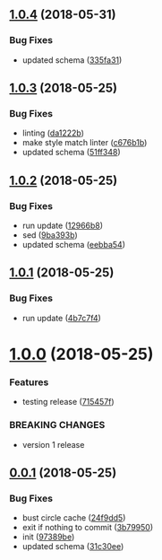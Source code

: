 <a name="1.0.4"></a>
## [1.0.4](https://github.com/heroku/typescript-api-schema/compare/v1.0.3...v1.0.4) (2018-05-31)


### Bug Fixes

* updated schema ([335fa31](https://github.com/heroku/typescript-api-schema/commit/335fa31))

<a name="1.0.3"></a>
## [1.0.3](https://github.com/heroku/typescript-api-schema/compare/v1.0.2...v1.0.3) (2018-05-25)


### Bug Fixes

* linting ([da1222b](https://github.com/heroku/typescript-api-schema/commit/da1222b))
* make style match linter ([c676b1b](https://github.com/heroku/typescript-api-schema/commit/c676b1b))
* updated schema ([51ff348](https://github.com/heroku/typescript-api-schema/commit/51ff348))

<a name="1.0.2"></a>
## [1.0.2](https://github.com/heroku/typescript-api-schema/compare/v1.0.1...v1.0.2) (2018-05-25)


### Bug Fixes

* run update ([12966b8](https://github.com/heroku/typescript-api-schema/commit/12966b8))
* sed ([9ba393b](https://github.com/heroku/typescript-api-schema/commit/9ba393b))
* updated schema ([eebba54](https://github.com/heroku/typescript-api-schema/commit/eebba54))

<a name="1.0.1"></a>
## [1.0.1](https://github.com/heroku/typescript-api-schema/compare/v1.0.0...v1.0.1) (2018-05-25)


### Bug Fixes

* run update ([4b7c7f4](https://github.com/heroku/typescript-api-schema/commit/4b7c7f4))

<a name="1.0.0"></a>
# [1.0.0](https://github.com/heroku/typescript-api-schema/compare/v0.0.1...v1.0.0) (2018-05-25)


### Features

* testing release ([715457f](https://github.com/heroku/typescript-api-schema/commit/715457f))


### BREAKING CHANGES

* version 1 release

<a name="0.0.1"></a>
## [0.0.1](https://github.com/heroku/typescript-api-schema/compare/v0.0.0...v0.0.1) (2018-05-25)


### Bug Fixes

* bust circle cache ([24f9dd5](https://github.com/heroku/typescript-api-schema/commit/24f9dd5))
* exit if nothing to commit ([3b79950](https://github.com/heroku/typescript-api-schema/commit/3b79950))
* init ([97389be](https://github.com/heroku/typescript-api-schema/commit/97389be))
* updated schema ([31c30ee](https://github.com/heroku/typescript-api-schema/commit/31c30ee))
